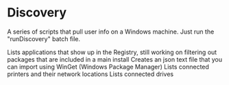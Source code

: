 # Discovery
A series of scripts that pull user info on a Windows machine. Just run the "runDiscovery" batch file.

Lists applications that show up in the Registry, still working on filtering out packages that are included in a main install
Creates an json text file that you can import using WinGet (Windows Package Manager)
Lists connected printers and their network locations
Lists connected drives


